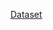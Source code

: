 [Dataset](https://dasl.datadescription.com/datafile/graduate-earnings/?_sf_s=graduate&_sfm_cases=4+59943)
